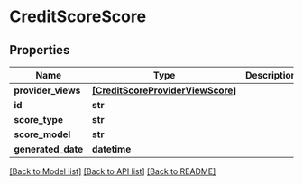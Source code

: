 # CreditScoreScore


## Properties
Name | Type | Description | Notes
------------ | ------------- | ------------- | -------------
**provider_views** | [**[CreditScoreProviderViewScore]**](CreditScoreProviderViewScore.md) |  | [optional] 
**id** | **str** |  | [optional] 
**score_type** | **str** |  | [optional] 
**score_model** | **str** |  | [optional] 
**generated_date** | **datetime** |  | [optional] 

[[Back to Model list]](../README.md#documentation-for-models) [[Back to API list]](../README.md#documentation-for-api-endpoints) [[Back to README]](../README.md)


